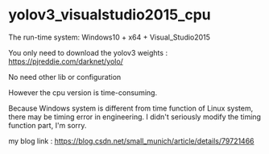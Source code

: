 # yolov3_visualstudio2015_cpu
The run-time system: 
    Windows10 + x64  + Visual_Studio2015

You only need to download the yolov3 weights : 
          https://pjreddie.com/darknet/yolo/ 

No need other lib or configuration 

However the cpu version is time-consuming.

Because Windows system is different from time function of Linux system, there may be timing error in engineering. I didn't seriously modify the timing function part, I'm sorry.

my blog link : https://blog.csdn.net/small_munich/article/details/79721466 
